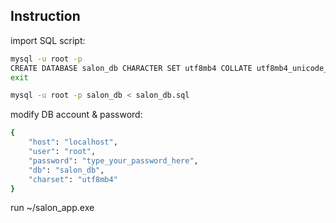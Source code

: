 ## Instruction

import SQL script:
```bash
mysql -u root -p
CREATE DATABASE salon_db CHARACTER SET utf8mb4 COLLATE utf8mb4_unicode_ci;
exit

mysql -u root -p salon_db < salon_db.sql
```

modify DB account & password:
```bash
{
    "host": "localhost",
    "user": "root",
    "password": "type_your_password_here",
    "db": "salon_db",
    "charset": "utf8mb4"
}
```

run ~/salon_app.exe
